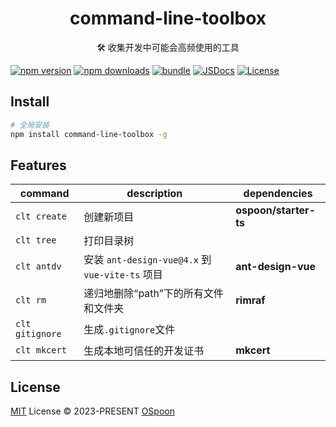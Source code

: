<h1 align="center">command-line-toolbox</h1>

<p align="center">🛠 收集开发中可能会高频使用的工具</p>

[![npm version][npm-version-src]][npm-version-href]
[![npm downloads][npm-downloads-src]][npm-downloads-href]
[![bundle][bundle-src]][bundle-href]
[![JSDocs][jsdocs-src]][jsdocs-href]
[![License][license-src]][license-href]

## Install

```bash
# 全局安装
npm install command-line-toolbox -g
```

## Features

| command | description | dependencies |
|-------|-------|-------|
| `clt create` | 创建新项目 | **ospoon/starter-ts** |
| `clt tree` | 打印目录树 |  |
| `clt antdv` | 安装 `ant-design-vue@4.x` 到 `vue-vite-ts` 项目 | **ant-design-vue** |
| `clt rm` | 递归地删除“path”下的所有文件和文件夹 | **rimraf** |
| `clt gitignore` | 生成`.gitignore`文件 |  |
| `clt mkcert` | 生成本地可信任的开发证书 | **mkcert** |

## License

[MIT](./LICENSE) License © 2023-PRESENT [OSpoon](https://github.com/ospoon)

<!-- Badges -->
[npm-version-src]: https://img.shields.io/npm/v/command-line-toolbox?style=flat&colorA=080f12&colorB=1fa669
[npm-version-href]: https://npmjs.com/package/command-line-toolbox
[npm-downloads-src]: https://img.shields.io/npm/dm/command-line-toolbox?style=flat&colorA=080f12&colorB=1fa669
[npm-downloads-href]: https://npmjs.com/package/command-line-toolbox
[bundle-src]: https://img.shields.io/bundlephobia/minzip/command-line-toolbox?style=flat&colorA=080f12&colorB=1fa669&label=minzip
[bundle-href]: https://bundlephobia.com/result?p=command-line-toolbox
[license-src]: https://img.shields.io/github/license/ospoon/command-line-toolbox.svg?style=flat&colorA=080f12&colorB=1fa669
[license-href]: https://github.com/ospoon/command-line-toolbox/blob/main/LICENSE
[jsdocs-src]: https://img.shields.io/badge/jsdocs-reference-080f12?style=flat&colorA=080f12&colorB=1fa669
[jsdocs-href]: https://www.jsdocs.io/package/command-line-toolbox
